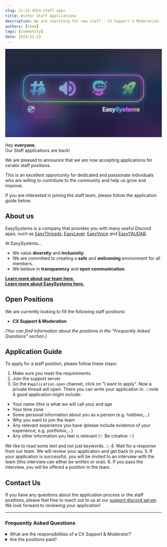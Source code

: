 ```yaml
---
slug: 11-23-2024-staff-apps
title: Winter Staff Applications
description: We are searching for new staff - CX Support & Moderation
authors: [team]
tags: [community]
date: 2024-11-23
---
```

![EasySystems V2 Server Banner](../../static/img/easysystems_v2_banner.png)

Hey **everyone**,  
Our Staff applications are back!

<!-- truncate -->

We are pleased to announce that we are now accepting applications for ceratin staff positions.  

This is an excellent opportunity for dedicated and passionate individuals who are willing to contribute to the community and help us grow and improve.  

If you are interested in joining the staff team, please follow the application guide below.

## About us
EasySystems is a company that provides you with many useful Discord apps, such as [EasyThreads](https://ezsys.link/threads), [EasyLevel](https://ezsys.link/level). [EasyVoice](https://ezsys.link/voice) and [EasyYAUDAB](https://ezsys.link/yaudab).

At EasySystems...
- We value **diversity** and **inclusivity**.
- We are committed to creating a **safe** and **welcoming** environment for all members.
- We believe in **transparency** and **open communication**.

**[Learn more about our team here.](/blogs?post=community\meet-the-team)**  
**[Learn more about EasySystems here.](https://easysystems.dev/)**
## Open Positions
We are currently looking to fill the following staff positions:
- **CX Support & Moderation**

_(You can find information about the positions in the "Frequently Asked Questions" section.)_

## Application Guide
To apply for a staff position, please follow these steps:
1. Make sure you meet the requirements.
2. Join the support server
3. Go the `#application-open` channel, click on "I want to apply". Now a private thread will open. There you can write your application in.
:::note
A good application might include:
- Your name (this is what we will call you) and age
- Your time zone
- Some personal information about you as a person (e.g. hobbies,...)
- Why you want to join the team
- Any relevant experience you have (please include evidence of your experience, e.g. portfolios,...)
- Any other information you feel is relevant (✨ Be creative ✨)

We like to read some text and not just keywords.
::: 
4. Wait for a response from our team. We will review your application and get back to you.
5. If your application is successful, you will be invited to an interview with the team (this interview can either be written or oral).
6. If you pass the interview, you will be offered a position in the team.


## Contact Us
If you have any questions about the application process or the staff positions, please feel free to reach out to us at  our [support discord server](https://ezsys.link/support). We look forward to reviewing your application!

---

### Frequently Asked Questions

<details>
  <summary>What are the responsibilities of a CX Support & Moderator?</summary>
  <p>As a member of the EasySystems support team, you are responsible for **assisting users with any issues** they may encounter.</p>
  <p>This includes, but is not limited to, notifying developers about reported and verified bugs assisting users with setup issues.</p>
  
  
  <p>As it is not always straightforward to identify the precise issue, **we provide a range of debugging tools to assist you** in swiftly identifying and resolving any discrepancies when a process does not function as intended.</p>
  <p>Additionally, we have **numerous automated internal systems and other tools** in place to make this role both **straightforward** and **enjoyable** in a supportive and engaging team environment.</p>
  <p>**No prior experience is required to apply for this position.**</p>
  
  <p>
    :::info
    Please be aware that you will be **required** to familiarise yourself with EasySystems Discord Bots, the latest once you have been accepted for this position. To ensure you are able to provide the necessary support to users.
    :::
  </p>
</details>

<details>
  <summary>Are the positions paid?</summary>
  <p>Staff positions are **voluntary** and **currently offer no monetary compensation**. However, this may change as we grow. Each staff member also receives a **free licence for [EasyThreads Premium](https://ezsys.link/premium)** for as long as they are staff at EasySystems.</p>
</details>
